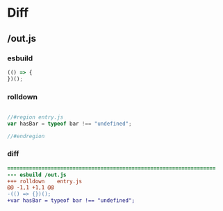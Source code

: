 # Diff
## /out.js
### esbuild
```js
(() => {
})();
```
### rolldown
```js

//#region entry.js
var hasBar = typeof bar !== "undefined";

//#endregion

```
### diff
```diff
===================================================================
--- esbuild	/out.js
+++ rolldown	entry.js
@@ -1,1 +1,1 @@
-(() => {})();
+var hasBar = typeof bar !== "undefined";

```